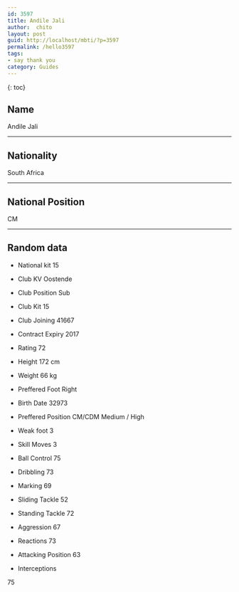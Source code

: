 ```yaml
---
id: 3597
title: Andile Jali
author:  chito 
layout: post
guid: http://localhost/mbti/?p=3597
permalink: /hello3597
tags:
- say thank you
category: Guides
---
```



{: toc}


## Name  
Andile Jali 

* * *

## Nationality  
South Africa 

* * *

## National Position  
CM 

* * *

## Random data 

  * National kit 
15 

  * Club 
KV Oostende 

  * Club Position 
Sub 

  * Club Kit 
15 

  * Club Joining 
41667 

  * Contract Expiry 
2017 

  * Rating 
72 

  * Height 
172 cm 

  * Weight 
66 kg 

  * Preffered Foot 
Right 

  * Birth Date 
32973 

  * Preffered Position 
CM/CDM Medium / High 

  * Weak foot 
3 

  * Skill Moves 
3 

  * Ball Control 
75 

  * Dribbling 
73 

  * Marking 
69 

  * Sliding Tackle 
52 

  * Standing Tackle 
72 

  * Aggression 
67 

  * Reactions 
73 

  * Attacking Position 
63 

  * Interceptions 

75</ul>